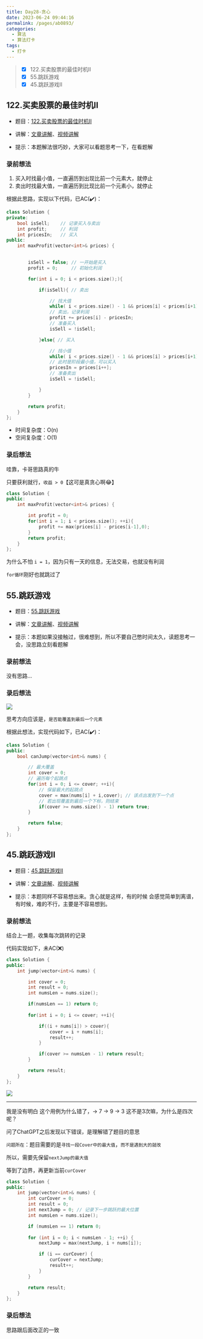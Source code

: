 ```yaml
---
title: Day28-贪心
date: 2023-06-24 09:44:16
permalink: /pages/ab0893/
categories:
  - 算法
  - 算法打卡
tags:
  - 打卡
---
```


>  - [x] 122.买卖股票的最佳时机II
>  - [x] 55.跳跃游戏
>  - [x] 45.跳跃游戏II

<!-- more -->

## 122.买卖股票的最佳时机II

+ 题目：[122.买卖股票的最佳时机II](https://leetcode.cn/problems/best-time-to-buy-and-sell-stock-ii/)

+ 讲解：[文章讲解](https://programmercarl.com/0122.%E4%B9%B0%E5%8D%96%E8%82%A1%E7%A5%A8%E7%9A%84%E6%9C%80%E4%BD%B3%E6%97%B6%E6%9C%BAII.html#%E6%80%9D%E8%B7%AF)、[视频讲解](https://www.bilibili.com/video/BV1ev4y1C7na)

+ 提示：本题解法很巧妙，大家可以看题思考一下，在看题解



### 录前想法

1. 买入时找最小值，一直遍历到出现比前一个元素大，就停止
2. 卖出时找最大值，一直遍历到比现比前一个元素小，就停止



根据此思路，实现以下代码，已AC(✔️)：

```cpp
class Solution {
private:
    bool isSell;    // 记录买入与卖出
    int profit;     // 利润
    int pricesIn;   // 买入
public:
    int maxProfit(vector<int>& prices) {

        
        isSell = false; // 一开始是买入
        profit = 0;     // 初始化利润

        for(int i = 0; i < prices.size();){

            if(isSell){ // 卖出

                // 找大值
                while( i < prices.size() - 1 && prices[i] < prices[i+1]) i++;
                // 卖出，记录利润
                profit += prices[i] - pricesIn;
                // 准备买入
                isSell = !isSell;

            }else{ // 买入 

                // 找小值
                while( i < prices.size() - 1 && prices[i] > prices[i+1]) i++;
                // 此时是阶段最小值，可以买入
                pricesIn = prices[i++];
                // 准备卖出
                isSell = !isSell;

            }
        }

        return profit;
    }
};
```

- 时间复杂度：O(n)
- 空间复杂度：O(1)



### 录后想法

哇靠，卡哥思路真的牛

只要获利就行，`收益 > 0`【这可是真贪心啊:joy:】

```cpp
class Solution {
public:
    int maxProfit(vector<int>& prices) {

        int profit = 0;
        for(int i = 1; i < prices.size(); ++i){ 
            profit += max(prices[i] - prices[i-1],0);
        } 
        return profit;
    }
};
```

为什么不怕 `i = 1`，因为只有一天的信息，无法交易，也就没有利润

`for循环`刚好也就跳过了



## 55.跳跃游戏

+ 题目：[55.跳跃游戏](https://leetcode.cn/problems/jump-game/)

+ 讲解：[文章讲解](https://programmercarl.com/0055.%E8%B7%B3%E8%B7%83%E6%B8%B8%E6%88%8F.html#%E6%80%9D%E8%B7%AF)、[视频讲解](https://www.bilibili.com/video/BV1VG4y1X7kB)

+ 提示：本题如果没接触过，很难想到，所以不要自己憋时间太久，读题思考一会，没思路立刻看题解



### 录前想法

没有思路...



### 录后想法

![](https://sjc04pap001files.storage.live.com/y4m9z-EHF-MNdQWvW63QSqd8lm27YVBARa_B9bAF3hCbAP4VsFFvtZ_0eHtoFmY4ICdzySMjjxNbnU4n1U13t_erTBHmjRQ5YYWJ_dHARwZd2QBwpW0wUrVtcH0eEarvFOpxb94I2McNEuSX7c7C-q-vDUPDprZL4by1qF6rhE47Gkl3M-3Dufg37pJa3dcBa-7?width=1368&height=622&cropmode=none)



思考方向应该是，`是否能覆盖到最后一个元素`

根据此想法，实现代码如下，已AC(✔️)：

```cpp
class Solution {
public:
    bool canJump(vector<int>& nums) {

        // 最大覆盖
        int cover = 0;
        // 遍历每个起跳点
        for(int i = 0; i <= cover; ++i){
            // 保留最大的起跳点
            cover = max(nums[i] + i,cover); // 该点出发到下一个点
            // 若出现覆盖到最后一个下标，则结束
            if(cover >= nums.size() - 1) return true;
        }

        return false;
    }
};
```



## 45.跳跃游戏II

+ 题目：[45.跳跃游戏II](https://leetcode.cn/problems/jump-game-ii/)

+ 讲解：[文章讲解](https://programmercarl.com/0045.%E8%B7%B3%E8%B7%83%E6%B8%B8%E6%88%8FII.html#%E6%80%9D%E8%B7%AF)、[视频讲解](https://www.bilibili.com/video/BV1Y24y1r7XZ)

+ 提示：本题同样不容易想出来。贪心就是这样，有的时候 会感觉简单到离谱，有时候，难的不行，主要是不容易想到。



### 录前想法

结合上一题，收集每次跳转的记录

代码实现如下，未AC(:x:)

```cpp
class Solution {
public:
    int jump(vector<int>& nums) {

        int cover = 0;
        int result = 0;
        int numsLen = nums.size();

        if(numsLen == 1) return 0;
        
        for(int i = 0; i <= cover; ++i){

            if((i + nums[i]) > cover){
                cover = i + nums[i];
                result++;
            }

            if(cover >= numsLen - 1) return result;
        }

        return result;
    }
};
```

![](https://sjc04pap001files.storage.live.com/y4m3ogeJtQ7jTtr7wYWglgUilijZF4XjFkI1kRXsm69AVJh_fxruykKHJ6jbeZ7ogl5ARQTISfsNmUq9s3fHLKz__9bx2jTHuR6qsovWq1a2g7GJsLNDjC5YmDBr_qQ5lxypcBdxXbSVLs7B1KGwfmEfXH3jGraxtI96hpvO788_Y7RrxLNM_tXLhx0xzNUq7WE?width=2012&height=972&cropmode=none)

---

我是没有明白 这个用例为什么错了，->  7 -> 9 -> 3 这不是3次嘛，为什么是四次呢？

问了ChatGPT之后发现以下错误，是理解错了题目的意思

`问题所在`：题目需要的是`寻找一段Cover中的最大值`，`而不是遇到大的就改`

所以，需要先保留`nextJump的最大值`

等到了边界，再更新当前`curCover`

```cpp
class Solution {
public:
    int jump(vector<int>& nums) {
        int curCover = 0;
        int result = 0;
        int nextJump = 0; // 记录下一步跳跃的最大位置
        int numsLen = nums.size();

        if (numsLen == 1) return 0;
        
        for (int i = 0; i < numsLen - 1; ++i) {
            nextJump = max(nextJump, i + nums[i]);

            if (i == curCover) {
                curCover = nextJump;
                result++;
            }
        }

        return result;
    }
};
```



### 录后想法

思路跟后面改正的一致